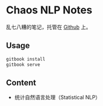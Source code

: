 # Chaos NLP Notes

乱七八糟的笔记，托管在 [Github](https://github.com/Renovamen/Chaos-Notes) 上。

## Usage

```bash
gitbook install
gitbook serve
```

## Content
- 统计自然语言处理（Statistical NLP）